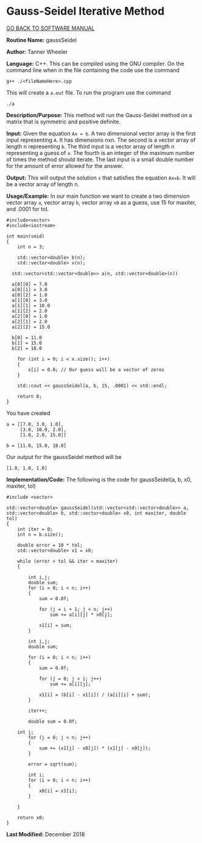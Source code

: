 # Gauss-Seidel Iterative Method

[GO BACK TO SOFTWARE MANUAL](https://tannerwheeler.github.io/math4610/softwareManual/softwareManual)

**Routine Name:** gaussSeidel

**Author:** Tanner Wheeler

**Language:** C++.  This can be compiled using the GNU compiler.  On the command line when in the file containing the code use the command
```
g++ ./<fileNameHere>.cpp 
```
This will create a `a.out` file.  To run the program use the command
```
./a
```

**Description/Purpose:** This method will run the Gauss-Seidel method on a matrix that is symmetric and positive definite.

**Input:** Given the equation `Ax = b`.  A two dimensional vector array is the first input representing `A`.  It has dimensions nxn.  The second is a vector array of length n representing `b`. The third input is a vector array of length n representing a guess of `x`.  The fourth is an integer of the maximum number of times the method should iterate.  The last input is a small double number for the amount of error allowed for the answer.

**Output:** This will output the solution `x` that satisfies the equation `Ax=b`.  It will be a vector array of length n.

**Usage/Example:**
In our main function we want to create a two dimension vector array `a`, vector array `b`, vector array `x0` as a guess, use 15 for maxiter, and .0001 for tol.

```
#include<vector>
#include<iostream>

int main(void)
{
	int n = 3;

	std::vector<double> b(n);
	std::vector<double> x(n);

  std::vector<std::vector<double>> a(n, std::vector<double>(n))

  a[0][0] = 7.0
  a[0][1] = 3.0
  a[0][2] = 1.0
  a[1][0] = 3.0
  a[1][1] = 10.0
  a[1][2] = 2.0
  a[2][0] = 1.0
  a[2][1] = 2.0
  a[2][2] = 15.0

  b[0] = 11.0
  b[1] = 15.0
  b[2] = 18.0
  
	for (int i = 0; i < x.size(); i++)
	{
		x[i] = 0.0; // Our guess will be a vector of zeros
	}

	std::cout << gaussSeidel(a, b, 15, .0001) << std::endl;

	return 0;
}  
```
You have created 
```
a = [[7.0, 3.0, 1.0],
     [3.0, 10.0, 2.0],
     [1.0, 2.0, 15.0]]
     
b = [11.0, 15.0, 18.0]
```
Our output for the gaussSeidel method will be
```
[1.0, 1.0, 1.0]
```


**Implementation/Code:** The following is the code for gaussSeidel(a, b, x0, maxiter, tol)
```
#include <vector>

std::vector<double> gaussSeidel(std::vector<std::vector<double>> a, std::vector<double> b, std::vector<double> x0, int maxiter, double tol)
{
	int iter = 0;
	int n = b.size();

	double error = 10 * tol;
	std::vector<double> x1 = x0;

	while (error > tol && iter < maxiter)
	{
		
		int i,j;
		double sum;
		for (i = 0; i < n; i++)
		{
			sum = 0.0f;

			for (j = i + 1; j < n; j++)
				sum += a[i][j] * x0[j];

			x1[i] = sum;
		}

		int i,j;
		double sum;
		
		for (i = 0; i < n; i++)
		{
			sum = 0.0f;

			for (j = 0; j < i; j++)
				sum += a[i][j];

			x1[i] = (b[i] - x1[i]) / (a[i][i] + sum);
		}

		iter++;

		double sum = 0.0f;
		
    int j;
		for (j = 0; j < n; j++)
		{
			sum += (x1[j] - x0[j]) * (x1[j] - x0[j]);
		}

		error = sqrt(sum);
    
		int i;
		for (i = 0; i < n; i++)
		{
			x0[i] = x1[i];
		}

	}

	return x0;
}
```

**Last Modified:** December 2018
